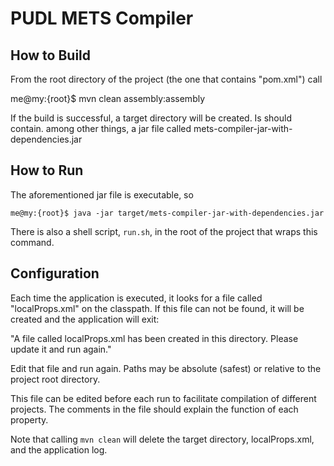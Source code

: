PUDL METS Compiler
=================

How to Build
------------
From the root directory of the project (the one that contains "pom.xml") call

me@my:{root}$ mvn clean assembly:assembly

If the build is successful, a target directory will be created. Is should contain. among other things, a jar file called mets-compiler-jar-with-dependencies.jar

How to Run
----------
The aforementioned jar file is executable, so

```
me@my:{root}$ java -jar target/mets-compiler-jar-with-dependencies.jar
```

There is also a shell script, `run.sh`, in the root of the project that wraps
this command.

Configuration
-------------
Each time the application is executed, it looks for a file called 
"localProps.xml" on the classpath.  If this file can not be found, it will be
created and the application will exit:

"A file called localProps.xml has been created in this directory. Please update 
it and run again."

Edit that file and run again. Paths may be absolute (safest) or relative to the 
project root directory.

This file can be edited before each run to facilitate
compilation of different projects.  The comments in the file should explain
the function of each property.

Note that calling `mvn clean` will delete the target directory, localProps.xml, 
and the application log.

